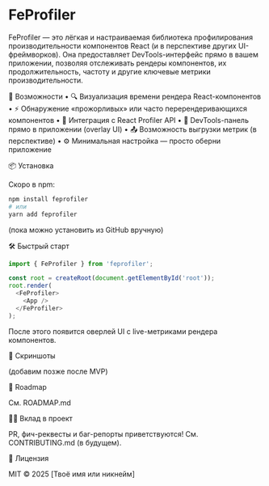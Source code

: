 # FeProfiler

FeProfiler — это лёгкая и настраиваемая библиотека профилирования производительности компонентов React (и в перспективе других UI-фреймворков). Она предоставляет DevTools-интерфейс прямо в вашем приложении, позволяя отслеживать рендеры компонентов, их продолжительность, частоту и другие ключевые метрики производительности.

🚀 Возможности
	•	🔍 Визуализация времени рендера React-компонентов
	•	⚡️ Обнаружение «прожорливых» или часто перерендеривающихся компонентов
	•	🧪 Интеграция с React Profiler API
	•	🧩 DevTools-панель прямо в приложении (overlay UI)
	•	📤 Возможность выгрузки метрик (в перспективе)
	•	⚙️ Минимальная настройка — просто оберни приложение

📦 Установка

Скоро в npm:
```bash
npm install feprofiler
# или
yarn add feprofiler
```
(пока можно установить из GitHub вручную)

🛠 Быстрый старт

```typescript
import { FeProfiler } from 'feprofiler';

const root = createRoot(document.getElementById('root'));
root.render(
  <FeProfiler>
    <App />
  </FeProfiler>
);
```

После этого появится оверлей UI с live-метриками рендера компонентов.

📸 Скриншоты

(добавим позже после MVP)

🧭 Roadmap

См. ROADMAP.md

🧑‍💻 Вклад в проект

PR, фич-реквесты и баг-репорты приветствуются! См. CONTRIBUTING.md (в будущем).

📄 Лицензия

MIT © 2025 [Твоё имя или никнейм]
